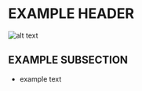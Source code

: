 
# EXAMPLE HEADER


![alt text](../plots/04_others/example.png)


## EXAMPLE SUBSECTION

* example text


